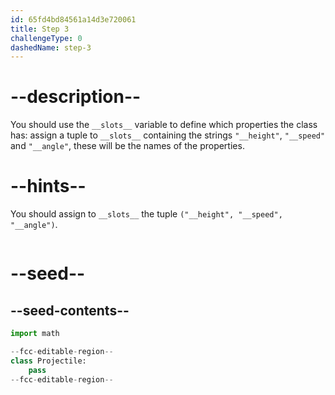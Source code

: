```yaml
---
id: 65fd4bd84561a14d3e720061
title: Step 3
challengeType: 0
dashedName: step-3
---
```


# --description--

You should use the `__slots__` variable to define which properties the class has: assign a tuple to `__slots__` containing the strings `"__height"`, `"__speed"` and `"__angle"`, these will be the names of the properties.

# --hints--

You should assign to `__slots__` the tuple `("__height", "__speed", "__angle")`.

```js

```

# --seed--

## --seed-contents--

```py
import math

--fcc-editable-region--
class Projectile:
    pass
--fcc-editable-region--
```
